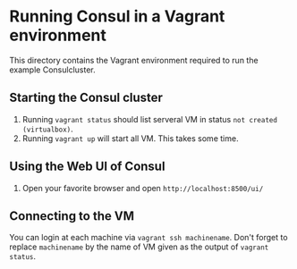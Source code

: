# Running Consul in a Vagrant environment

This directory contains the Vagrant environment required to run
the example Consulcluster.

## Starting the Consul cluster

1. Running `vagrant status` should list serveral VM in 
   status `not created (virtualbox)`.
2. Running `vagrant up` will start all VM. This takes some
   time.

## Using the Web UI of Consul

1. Open your favorite browser and open `http://localhost:8500/ui/`

## Connecting to the VM

You can login at each machine via `vagrant ssh machinename`. Don't
forget to replace `machinename` by the name of VM given as 
the output of `vagrant status`.

